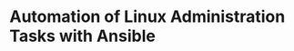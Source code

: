 <h1>Automation of Linux Administration Tasks with Ansible</h1>

 <!-- ### [YouTube Demonstration](https://youtu.be/7eJexJVCqJo)

<h2>Description</h2>
In this project, we will learn about Docker containers and the benefits of these packages in deploying applications. First we will explain what are containers and the process in how they work. Then we will begin practical application with Labs walkthroughs of the various steps below:<br/>

<br/>

 - Installing Docker on Ubuntu Linux.
 - Pulling Docker Images to Run Containers.
 - Listing/Removing Images and Containers.
 - Getting Secure Shell (SSH) access to a Container.
 - Executing Commands in a running Container.
 - Monitoring Containers.
 - Committing Container changes into a New Docker Image.
 - Creating Custom Images using Dockerfile.

As you can see we have an adventure ahead, LETS GET TO IT!! Enjoy!!

<br />


<h2>Languages and Utilities Used</h2>

- <b>Ansible</b> 


<h2>Environments Used </h2>

- <b>Ubuntu Linux 22.04</b>
- <b>VirtualBox 7.0.12 & Oracle VM VirtualBox Extension Pack</b>

<h2>Technology and Concepts</h2>

<h3>What are Containers?</h3>

Containers are packages of software the "contain" all the necessary parts for it run efficiently in any computing environment. These parts are all the compatible dependencies such as versions of programming langauges, system tools, system libraries, binary code, executable and configuration files. 

<h3>What is Docker?</h3>

<h3>What are Docker Images?</h3>

<h2>Program walk-through:</h2>

<p align="center">
Launch the utility: <br/>
<img src="https://i.imgur.com/62TgaWL.png" height="80%" width="80%" alt="Disk Sanitization Steps"/>
<br />
<br />
Select the disk:  <br/>
<img src="https://i.imgur.com/tcTyMUE.png" height="80%" width="80%" alt="Disk Sanitization Steps"/>
<br />
<br />
Enter the number of passes: <br/>
<img src="https://i.imgur.com/nCIbXbg.png" height="80%" width="80%" alt="Disk Sanitization Steps"/>
<br />
<br />
Confirm your selection:  <br/>
<img src="https://i.imgur.com/cdFHBiU.png" height="80%" width="80%" alt="Disk Sanitization Steps"/>
<br />
<br />
Wait for process to complete (may take some time):  <br/>
<img src="https://i.imgur.com/JL945Ga.png" height="80%" width="80%" alt="Disk Sanitization Steps"/>
<br />
<br />
Sanitization complete:  <br/>
<img src="https://i.imgur.com/K71yaM2.png" height="80%" width="80%" alt="Disk Sanitization Steps"/>
<br />
<br />
Observe the wiped disk:  <br/>
<img src="https://i.imgur.com/AeZkvFQ.png" height="80%" width="80%" alt="Disk Sanitization Steps"/>
</p>

-->

<!--
 ```diff
- text in red
+ text in green
! text in orange
# text in gray
@@ text in purple (and bold)@@
```
--!>
